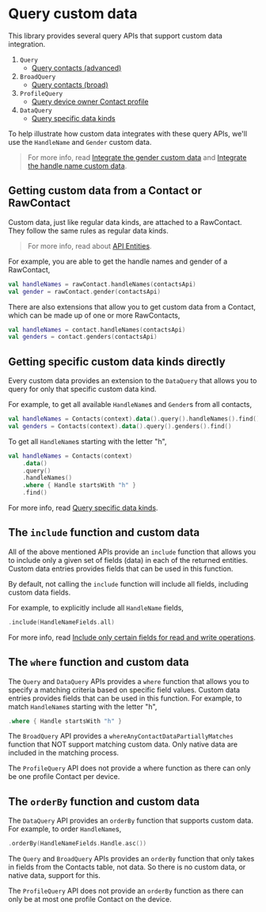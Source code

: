 # Query custom data

This library provides several query APIs that support custom data integration.

1. `Query`
    - [Query contacts (advanced)](/howto/query-contacts-advanced.md)
2. `BroadQuery`
    - [Query contacts (broad)](/howto/query-contacts.md)
3. `ProfileQuery`
    - [Query device owner Contact profile](/howto/query-profile.md)
4. `DataQuery`
    - [Query specific data kinds](/howto/query-data-sets.md)

To help illustrate how custom data integrates with these query APIs, we'll use the `HandleName`
and `Gender` custom data.

> For more info, read [Integrate the gender custom data](/howto/integrate-gender-custom-data.md)
> and [Integrate the handle name custom data](/howto/integrate-handlename-custom-data.md).

## Getting custom data from a Contact or RawContact

Custom data, just like regular data kinds, are attached to a RawContact. They follow the same rules
as regular data kinds. 

> For more info, read about [API Entities](/howto/about-api-entities.md).

For example, you are able to get the handle names and gender of a RawContact,

```kotlin
val handleNames = rawContact.handleNames(contactsApi)
val gender = rawContact.gender(contactsApi)
```

There are also extensions that allow you to get custom data from a Contact, which can be made up of 
one or more RawContacts,

```kotlin
val handleNames = contact.handleNames(contactsApi)
val genders = contact.genders(contactsApi)
```

## Getting specific custom data kinds directly

Every custom data provides an extension to the `DataQuery` that allows you to query for only that
specific custom data kind.

For example, to get all available `HandleName`s and `Gender`s from all contacts,

```kotlin
val handleNames = Contacts(context).data().query().handleNames().find()
val genders = Contacts(context).data().query().genders().find()
```

To get all `HandleName`s starting with the letter "h",

```kotlin
val handleNames = Contacts(context)
    .data()
    .query()
    .handleNames()
    .where { Handle startsWith "h" }
    .find()
```

For more info, read [Query specific data kinds](/howto/query-data-sets.md).

## The `include` function and custom data

All of the above mentioned APIs provide an `include` function that allows you to include only a 
given set of fields (data) in each of the returned entities. Custom data entries provides fields 
that can be used in this function. 

By default, not calling the `include` function will include all fields, including custom data fields. 

For example, to explicitly include all `HandleName` fields, 

```kotlin
.include(HandleNameFields.all)
```

For more info, read [Include only certain fields for read and write operations](/howto/include-only-desired-data.md).

## The `where` function and custom data

The `Query` and `DataQuery` APIs provides a `where` function that allows you to specify a matching
criteria based on specific field values. Custom data entries provides fields that can be used in 
this function. For example, to match `HandleName`s starting with the letter "h",

```kotlin
.where { Handle startsWith "h" }
```

The `BroadQuery` API provides a `whereAnyContactDataPartiallyMatches` function that NOT support
matching custom data. Only native data are included in the matching process.

The `ProfileQuery` API does not provide a where function as there can only be one profile Contact
per device. 

## The `orderBy` function and custom data

The `DataQuery` API provides an `orderBy` function that supports custom data. For example, to order
`HandleName`s,

```kotlin
.orderBy(HandleNameFields.Handle.asc())
```

The `Query` and `BroadQuery` APIs provides an `orderBy` function that only takes in fields from
the Contacts table, not data. So there is no custom data, or native data, support for this.

The `ProfileQuery` API does not provide an `orderBy` function as there can only be at most one 
profile Contact on the device.